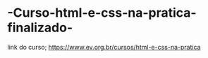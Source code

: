 # -Curso-html-e-css-na-pratica-finalizado-

link do curso; https://www.ev.org.br/cursos/html-e-css-na-pratica
